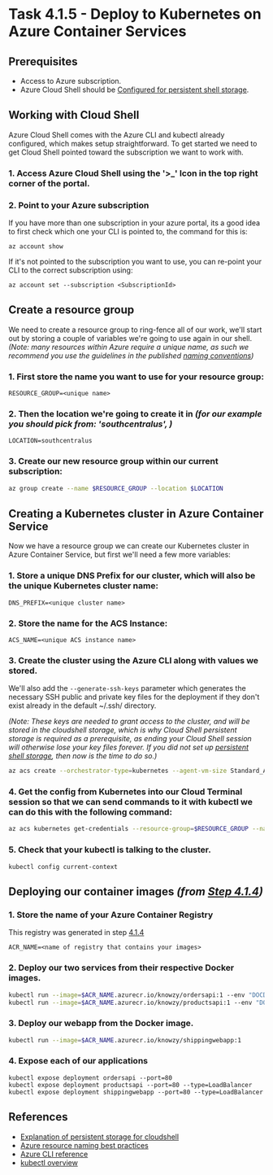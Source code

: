 # Task 4.1.5 - Deploy to Kubernetes on Azure Container Services
## Prerequisites

* Access to Azure subscription.
* Azure Cloud Shell should be [Configured for persistent shell storage](https://github.com/jluk/ACC-Documentation/blob/master/persisting-shell-storage.md).

## Working with Cloud Shell
Azure Cloud Shell comes with the Azure CLI and kubectl already configured, which makes setup straightforward. To get started we need to get Cloud Shell pointed toward the subscription we want to work with.

### 1. Access Azure Cloud Shell using the '>_' Icon in the top right corner of the portal.
### 2. Point to your Azure subscription
        
If you have more than one subscription in your azure portal, its a good idea to first check which one your CLI is pointed to, the command for this is:

    az account show

If it's not pointed to the subscription you want to use, you can re-point your CLI to the correct subscription using:

    az account set --subscription <SubscriptionId>

## Create a resource group 

We need to create a resource group to ring-fence all of our work, we'll start out by storing a couple of variables we're going to use again in our shell. _(Note: many resources within Azure require a unique name, as such we recommend you use the guidelines in the published [naming conventions](https://docs.microsoft.com/en-us/azure/architecture/best-practices/naming-conventions))_

### 1. First store the name you want to use for your resource group:

    RESOURCE_GROUP=<unique name>


### 2. Then the location we're going to create it in _(for our example you should pick from: 'southcentralus', )_

    LOCATION=southcentralus

### 3. Create our new resource group within our current subscription:
```bash 
az group create --name $RESOURCE_GROUP --location $LOCATION
```
## Creating a Kubernetes cluster in Azure Container Service

Now we have a resource group we can create our Kubernetes cluster in Azure Container Service, but first we'll need a few more variables:

### 1. Store a unique DNS Prefix for our cluster, which will also be the unique Kubernetes cluster name:
    
    DNS_PREFIX=<unique cluster name>

### 2. Store the name for the ACS Instance:

    ACS_NAME=<unique ACS instance name>

### 3. Create the cluster using the Azure CLI along with values we stored. 
We'll also add the ```--generate-ssh-keys``` parameter which generates the necessary SSH public and private key files for the deployment if they don't exist already in the default ~/.ssh/ directory. 

_(Note: These keys are needed to grant access to the cluster, and will be stored in the cloudshell storage, which is why Cloud Shell persistent storage is required as a prerequisite, as ending your Cloud Shell session will otherwise lose your key files forever. If you did not set up [persistent shell storage](https://github.com/jluk/ACC-Documentation/blob/master/persisting-shell-storage.md), then now is the time to do so.)_
```bash 
az acs create --orchestrator-type=kubernetes --agent-vm-size Standard_A1 --resource-group $RESOURCE_GROUP --name=$ACS_NAME --dns-prefix=$DNS_PREFIX --generate-ssh-keys
```
### 4. Get the config from Kubernetes into our Cloud Terminal session so that we can send commands to it with kubectl we can do this with the following command:

```bash 
az acs kubernetes get-credentials --resource-group=$RESOURCE_GROUP --name=$ACS_NAME
```

### 5. Check that your kubectl is talking to the cluster.

    kubectl config current-context

## Deploying our container images _(from [Step 4.1.4](./414_Docker.md))_

### 1. Store the name of your Azure Container Registry
This registry was generated in step [4.1.4](./414_Docker.md#acr)

    ACR_NAME=<name of registry that contains your images>

### 2. Deploy our two services from their respective Docker images.

```bash
kubectl run --image=$ACR_NAME.azurecr.io/knowzy/ordersapi:1 --env "DOCDB_CONNSTRING=<your connection string>"
kubectl run --image=$ACR_NAME.azurecr.io/knowzy/productsapi:1 --env "DOCDB_CONNSTRING=<your connection string>"
```

### 3. Deploy our webapp from the Docker image.
```bash
kubectl run --image=$ACR_NAME.azurecr.io/knowzy/shippingwebapp:1  
```

### 4. Expose each of our applications

    kubectl expose deployment ordersapi --port=80
    kubectl expose deployment productsapi --port=80 --type=LoadBalancer
    kubectl expose deployment shippingwebapp --port=80 --type=LoadBalancer

## References
* [Explanation of persistent storage for cloudshell](https://github.com/jluk/ACC-Documentation/blob/master/persisting-shell-storage.md)
* [Azure resource naming best practices](https://docs.microsoft.com/en-us/azure/architecture/best-practices/naming-conventions)
* [Azure CLI reference](https://docs.microsoft.com/en-us/cli/azure/get-started-with-azure-cli)
* [kubectl overview](https://kubernetes.io/docs/user-guide/kubectl-overview/)